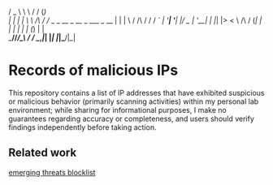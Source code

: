   / _ \    \ \        / /            (_)           
 | | | |_  _\ \  /\  / /_ _ _ __ _ __ _  ___  _ __ 
 | | | \ \/ /\ \/  \/ / _` | '__| '__| |/ _ \| '__|
 | |_| |>  <  \  /\  / (_| | |  | |  | | (_) | |   
  \___//_/\_\  \/  \/ \__,_|_|  |_|  |_|\___/|_|  
  
# Records of malicious IPs

This repository contains a list of IP addresses that have exhibited suspicious or malicious behavior (primarily scanning activities) within my personal lab environment; while sharing for informational purposes, I make no guarantees regarding accuracy or completeness, and users should verify findings independently before taking action.

## Related  work

[emerging threats blocklist](https://rules.emergingthreats.net/fwrules/emerging-Block-IPs.txt)

